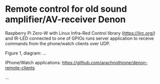 # Remote control for old sound amplifier/AV-receiver Denon

Raspberry Pi Zero-W with Linux Infra-Red Control library (https://lirc.org/) and IR-LED connected to one of GPIOs runs server application to receive commands from the phone/watch clients over UDP.

Figure 1, diagram:
...

IPhone/Watch applications:
https://github.com/arachnothrone/denon-remote-clients

...
